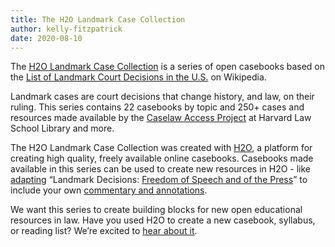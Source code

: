 ```yaml
---
title: The H2O Landmark Case Collection
author: kelly-fitzpatrick
date: 2020-08-10
---
```

The [H2O Landmark Case Collection](https://opencasebook.org/casebooks/1199-h2o-landmark-case-collection/) is a series of open casebooks based on the [List of Landmark Court Decisions in the U.S.](https://en.wikipedia.org/wiki/List_of_landmark_court_decisions_in_the_United_States) on Wikipedia. 

Landmark cases are court decisions that change history, and law, on their ruling. This series contains 22 casebooks by topic and 250+ cases and resources made available by the [Caselaw Access Project](https://case.law/) at Harvard Law School Library and more. 

The H2O Landmark Case Collection was created with [H2O](https://opencasebook.org/), a platform for creating high quality, freely available online casebooks. Casebooks made available in this series can be used to create new resources in H2O - like [adapting](https://about.opencasebook.org/making-casebooks/#cloning-content) “Landmark Decisions: [Freedom of Speech and of the Press](https://opencasebook.org/casebooks/1199-h2o-landmark-case-collection/sections/15-landmark-decisions-freedom-of-speech-and-of-the-press-cloned/)” to include your own [commentary and annotations](https://about.opencasebook.org/making-casebooks/#annotating-resources). 

We want this series to create building blocks for new open educational resources in law. Have you used H2O to create a new casebook, syllabus, or reading list? We’re excited to [hear about it](mailto:lil@law.harvard.edu). 